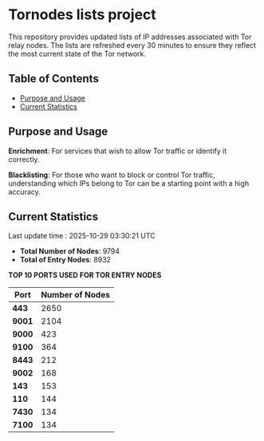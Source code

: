 # Tornodes lists project

This repository provides updated lists of IP addresses associated with Tor relay nodes. The lists are refreshed every 30 minutes to ensure they reflect the most current state of the Tor network.

## Table of Contents

- [Purpose and Usage](#purpose-and-usage)
- [Current Statistics](#current-statistics)


## Purpose and Usage

**Enrichment**: For services that wish to allow Tor traffic or identify it correctly.

**Blacklisting**: For those who want to block or control Tor traffic, understanding which IPs belong to Tor can be a starting point with a high accuracy.

## Current Statistics

Last update time : 2025-10-29 03:30:21 UTC

- **Total Number of Nodes**: 9794
- **Total of Entry Nodes**: 8932

**TOP 10 PORTS USED FOR TOR ENTRY NODES**

| **Port** | **Number of Nodes** |
|------|-----------------|
| **443**   | 2650  |
| **9001**   | 2104  |
| **9000**   | 423  |
| **9100**   | 364  |
| **8443**   | 212  |
| **9002**   | 168  |
| **143**   | 153  |
| **110**   | 144  |
| **7430**   | 134  |
| **7100**   | 134  |

